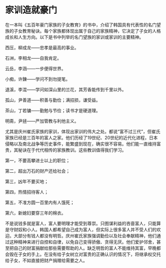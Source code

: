 # 家训造就豪门

在一本叫《五百年豪门家族的子女教育》的书中，介绍了韩国具有代表性的名门望族的子女教育秘诀。每个家族都体现出属于自己的家族精神，它决定了子女的人格成长和人生方向。以下是书中列举的名门望族的家训或家训的主要精神。 

西压，柳成龙——忠孝是最高的事业。 

石洲，李相龙——自我肯定。 

云岳，李涵——一步便得世界。 

小痴，许錬——学问不到勿提笔。 

退溪，李混——学问如深山里的兰花，其芳香能传到千里以外。 

孤山，尹善道——积善与勤俭；满招损，谦受益。 

茶山，丁若镛——勤勉与节俭；读书才是硬道理。 

明斋，尹拯——严加管教与利他主义。 

尤其是庆州崔氏家族的家训，体现出家训的伟大之处。都说“富不过三代”，但崔氏家族已经是三百年的富人之家。他们历经了19世纪、20世纪的近代化进程，日本侵略以及南北战争等历史事件，能繁盛到现在，确实很不容易。他们能一直维持富贵，其秘诀在于代代相传的家族教训。这些教训值得我们学习。 

第一，不要高攀进士以上的职位； 

第二，超出万石的财产还给社会； 

第三，凶年不要买地； 

第四，热情招待客人； 

第五，不准方圆一百里内有人饿死； 

第六，新媳妇要穿三年的棉衣。 

不是说钱多就是富人，富人要明理才能受到尊崇。只图谋利益的吝啬富人，只能算是守财奴和小人。韩国人都希望自己成为富人，但实际上很多富人并不受人们的欢迎。大部分有钱人都没有明哲。庆州崔氏家族强调勤俭以及社会奉献精神，他们通过这种精神来进行自控和自律，以免自己变得骄傲、贪得无厌。他们爱护邻舍，甚至把自己的财富捐献给那些需要帮助的人。缺乏明哲的富人不能维持其富，早晚都会毁在子女的手上。在没有给子女树立对富贵的正确认识的情况下，将继承权交托给子女，不如直接把财产捐赠给需要之人。